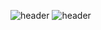 ![header](https://capsule-render.vercel.app/api?type=slice&height=250&color=auto&text=HeeeeTe&fontColor=FFFFFF&stroke=200&strokeWidth=2&animation=twinkling)
![header](https://capsule-render.vercel.app/api?type=slice&height=250&color=auto&text=HeeeeTe&animation=twinkling&stroke=auto)
